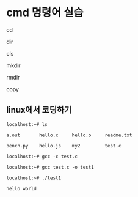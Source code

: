 
# cmd 명령어 실습

cd

dir

cls

mkdir

rmdir

copy



## linux에서 코딩하기

```
localhost:~# ls

a.out       hello.c     hello.o     readme.txt

bench.py    hello.js    my2         test.c

localhost:~# gcc -c test.c

localhost:~# gcc test.c -o test1

localhost:~# ./test1

hello world
```